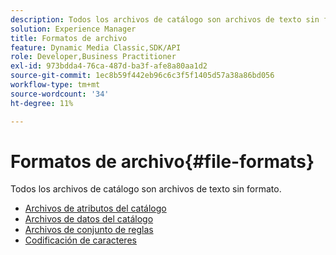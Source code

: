 ```yaml
---
description: Todos los archivos de catálogo son archivos de texto sin formato.
solution: Experience Manager
title: Formatos de archivo
feature: Dynamic Media Classic,SDK/API
role: Developer,Business Practitioner
exl-id: 973bdda4-76ca-487d-ba3f-afe8a80aa1d2
source-git-commit: 1ec8b59f442eb96c6c3f5f1405d57a38a86bd056
workflow-type: tm+mt
source-wordcount: '34'
ht-degree: 11%

---
```


# Formatos de archivo{#file-formats}

Todos los archivos de catálogo son archivos de texto sin formato.

* [Archivos de atributos del catálogo](r-catalog-attribute-files.md)
* [Archivos de datos del catálogo](r-catalog-data-files.md)
* [Archivos de conjunto de reglas](r-rule-set-files.md)
* [Codificación de caracteres](r-is-cat-character-encoding.md)
